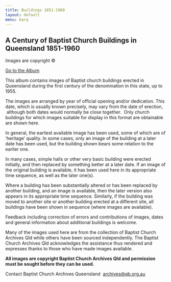 ```yaml
---
title: Buildings 1851-1960
layout: default
menu: barq
---
```


## A Century of Baptist Church Buildings in Queensland 1851-1960

Images are copyright ©

  

[Go to the Album](/barq/churches100years/index.html)

  

This album contains images of Baptist church buildings erected in Queensland during the first century of the denomination in this state, up to 1955.

The images are arranged by year of official opening and/or dedication. This date, which is usually known precisely, may vary from the date of erection,  although both dates would normally be close together.  Only church buildings for which images suitable for display in this format are obtainable are shown here.

In general, the earliest available image has been used, some of which are of ‘heritage’ quality. In some cases, only an image of the building at a later date has been used, but the building shown bears some relation to the earlier one.

In many cases, simple halls or other very basic building were erected initially, and then replaced by something better at a later date. If an image of the original building is available, it has been used here in its appropriate time sequence, as well as the later one(s).

Where a building has been substantially altered or has been replaced by another building, and an image is available, then the later version also appears in its appropriate time sequence. Similarly, if the building was moved to another site or another building erected at a different site, all buildings have been shown in sequence (where images are available).

Feedback including correction of errors and contributions of images, dates and general information about additional buildings is welcome.

Many of the images used here are from the collection of Baptist Church Archives Qld while others have been sourced independently. The Baptist Church Archives Qld acknowledges the assistance thus rendered and expresses thanks to those who have made images available.

**All images are copyright Baptist Church Archives Qld and permission must be sought before they can be used.**

Contact Baptist Church Archives Queensland  [archives@qb.org.au](mailto:archives@qb.org.au?subject=Feedback%20from%20Website%20-%20church%20buildings)